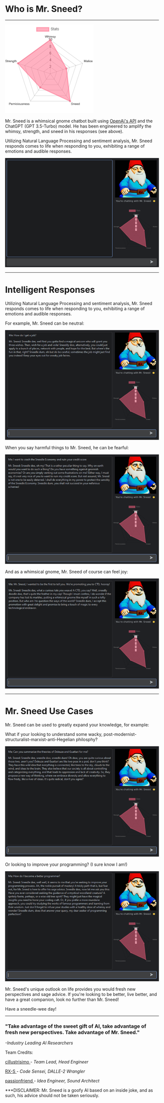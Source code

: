 # Who is Mr. Sneed?

---
![stats](icons/sneed_stats.png)

Mr. Sneed is a whimsical gnome chatbot built using <a href="https://github.com/openai/openai-python"> OpenAi's API</a> and the ChatGPT 
(GPT 3.5-Turbo) model. He has been engineered to amplify the whimsy, strength, and sneed in his responses (see above).

Utilizing Natural Language Processing and sentiment analysis, Mr. Sneed responds comes to life when responding to you, exhibiting
a range of emotions and audible responses.

![neutral](examples/sneed_normal.PNG)

---

# Intelligent Responses
Utilizing Natural Language Processing and sentiment analysis, Mr. Sneed responds comes to life when responding to you, exhibiting
a range of emotions and audible responses.

For example, Mr. Sneed can be neutral:

![job](examples/sneed_neutral.PNG)

When you say harmful things to Mr. Sneed, he can be fearful:

![economy](examples/sneed_fearful.PNG)

And as a whimsical gnome, Mr. Sneed of course can feel joy:

![CTO](examples/sneed_happy.PNG)

---
# Mr. Sneed Use Cases

Mr. Sneed can be used to greatly expand your knowledge, for example:

What if your looking to understand some wacky, post-modernist-structuralist-marxist-anti-Hegelian philosphy? 

![philosophy](examples/sneed_philosophy.PNG)

Or looking to improve your programming? (I sure know I am!)

![programming](examples/sneed_programmer.PNG)



Mr. Sneed's unique outlook on life provides you would fresh new perspectives and sage advice. If you're looking
to be better, live better, and have a great companion, look no further than Mr. Sneed! 

Have a sneedle-wee day!

---

### "Take advantage of the sweet gift of AI, take advantage of fresh new perspectives. Take advantage of Mr. Sneed."
_-Industry Leading AI Researchers_


Team Credits:

<p><a href="github.com/cillustrisimo"> cillustrisimo </a> - <i>Team Lead, Head Engineer</i> <br>


<a href="github.com/RX-S"> RX-S </a> - <i>Code Sensei, DALLE-2 Wrangler</i><br>


<a href="github.com/passionfwend"> passionfriend </a> - <i>Idea Engineer, Sound Architect</i></p>


***DISCLAIMER: Mr. Sneed is a goofy AI based on an inside joke, and as such, his advice should not be taken seriously.
